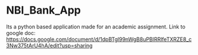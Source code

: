 # NBI_Bank_App
Its a python based application made for an academic assignment.
Link to google doc: https://docs.google.com/document/d/1dpBTgl99nWgB8uPBlRRlfeTXRZE8_c3Nw375tArU4hA/edit?usp=sharing
